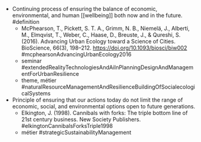- Continuing process of ensuring the balance of economic, environmental, and human [[wellbeing]] both now and in the future. #definition
	- McPhearson, T., Pickett, S. T. A., Grimm, N. B., Niemelä, J., Alberti, M., Elmqvist, T., Weber, C., Haase, D., Breuste, J., & Qureshi, S. (2016). Advancing Urban Ecology toward a Science of Cities. BioScience, 66(3), 198–212. https://doi.org/10.1093/biosci/biw002 #mcphearsonAdvancingUrbanEcology2016
	- seminar #extendedRealityTechnologiesAndAiInPlanningDesignAndManagementForUrbanResilience
	- theme, métier #naturalResourceManagementAndResilienceBuildingOfSocialecologicalSystems
- Principle of ensuring that our actions today do not limit the range of economic, social, and environmental options open to future generations.
	- Elkington, J. (1998). Cannibals with forks: The triple bottom line of 21st century business. New Society Publishers. #elkingtonCannibalsForksTriple1998
	- métier #strategicSustainabilityManagement